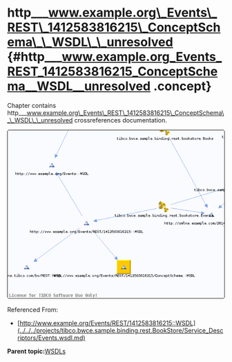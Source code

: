 # http\_\_\_www.example.org\_Events\_REST\_1412583816215\_ConceptSchema\_\_WSDL\_\_unresolved {#http___www.example.org_Events_REST_1412583816215_ConceptSchema__WSDL__unresolved .concept}

Chapter contains http\_\_\_www.example.org\_Events\_REST\_1412583816215\_ConceptSchema\_\_WSDL\_\_unresolved crossreferences documentation.

![](cross_http___www.example.org_Events_REST_1412583816215_ConceptSchema__WSDL.png)

Referenced From:

-   [http://www.example.org/Events/REST/1412583816215::WSDL](../../../projects/tibco.bwce.sample.binding.rest.BookStore/Service_Descriptors/Events.wsdl.md)

**Parent topic:**[WSDLs](../../../cross/dependencies/wsdls/wsdls.md)

